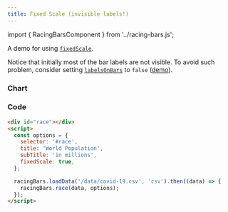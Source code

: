 ```yaml
---
title: Fixed Scale (invisible labels!)
---
```


import { RacingBarsComponent } from '../racing-bars.js';

A demo for using [`fixedScale`](/docs/documentation/options#fixedscale).

<!--truncate-->

Notice that initially most of the bar labels are not visible.
To avoid such problem, consider setting [`labelsOnBars`](/docs/documentation/options#labelsonbars) to `false` ([demo](./fixed-scale-labels)).

### Chart

<div className="gallery">
  <RacingBarsComponent
    dataUrl="/data/covid-19.csv"
    dataType="csv"
    title="World Population"
    subTitle="in millions"
    fixedScale={true}
/>

</div>

### Code

```html {7}
<div id="race"></div>
<script>
  const options = {
    selector: '#race',
    title: 'World Population',
    subTitle: 'in millions',
    fixedScale: true,
  };

  racingBars.loadData('/data/covid-19.csv', 'csv').then((data) => {
    racingBars.race(data, options);
  });
</script>
```
